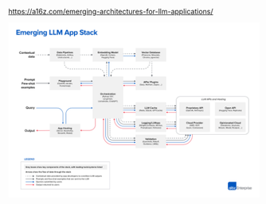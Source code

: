https://a16z.com/emerging-architectures-for-llm-applications/

![](./2657-Emerging-LLM-App-Stack-R2-1-of-4-2.png)
